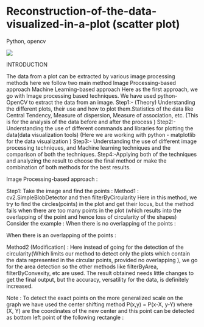 # Reconstruction-of-the-data-visualized-in-a-plot (scatter plot)
Python, opencv   

![](Images/subf1.png)



INTRODUCTION
 
The data from a plot can be extracted  by various image processing methods  here we follow two main method 
Image Processing-based approach 
Machine Learning-based approach 
Here as the first approach, we go with Image processing based techniques. We have used python-OpenCV to extract the data from an image.
Step1:- (Theory) Understanding the different plots, their use and how to plot them.Statistics of the data like Central Tendency, Measure of dispersion, Measure of association, etc. (This is for the analysis of the data before and after the process ) 
Step2:- Understanding the use of different  commands and libraries for plotting the data(data visualization tools)
 (Here we are working with python - matplotlib for the data visualization )
Step3:- Understanding the use of different image processing techniques, and Machine learning techniques and the comparison of both the techniques.
Step4:-Applying both of the techniques and analyzing the result to choose the final method or make the combination of both methods for the best results.


Image Processing-based approach :
 
Step1:
Take the image and find the points :
Method1  : cv2.SimpleBlobDetector  and then  filterByCircularity 
Here in this method, we  try to find the circles(points) in the plot and get their locus,  but the method fails when  there are too many points in the plot (which results into the overlapping of the point and hence loss of circularity of the shapes)
Consider the example :
When there is no overlapping of the points :





When there is an overlapping of the points :





Method2 (Modification) :
Here instead of going for the detection of the circularity(Which limits our method to detect only the plots which contain the data represented in the circular points, provided no overlapping ), we go for the area detection so the other methods like filterByArea, filterByConvexity, etc are used.
The result obtained needs little changes to get the final output, but the accuracy, versatility for the data, is definitely increased.



Note :
To detect the exact points on the more generalized scale on the graph we have used the center shifting method P(x,y) = P(x-X, y-Y) where (X, Y) are the coordinates of the new center and this point can be detected as bottom left point of the following rectangle :


